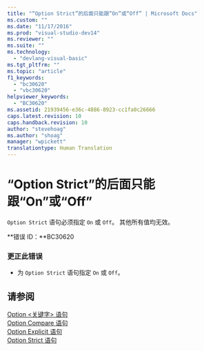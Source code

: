```yaml
---
title: "“Option Strict”的后面只能跟“On”或“Off” | Microsoft Docs"
ms.custom: ""
ms.date: "11/17/2016"
ms.prod: "visual-studio-dev14"
ms.reviewer: ""
ms.suite: ""
ms.technology: 
  - "devlang-visual-basic"
ms.tgt_pltfrm: ""
ms.topic: "article"
f1_keywords: 
  - "bc30620"
  - "vbc30620"
helpviewer_keywords: 
  - "BC30620"
ms.assetid: 21939456-e36c-4886-8923-cc1fa0c26666
caps.latest.revision: 10
caps.handback.revision: 10
author: "stevehoag"
ms.author: "shoag"
manager: "wpickett"
translationtype: Human Translation
---
```

# “Option Strict”的后面只能跟“On”或“Off”
`Option Strict` 语句必须指定 `On` 或 `Off`。 其他所有值均无效。  
  
 **错误 ID：**BC30620  
  
### 更正此错误  
  
-   为 `Option Strict` 语句指定 `On` 或 `Off`。  
  
## 请参阅  
 [Option \<关键字\> 语句](../../visual-basic/language-reference/statements/option-keyword-statement.md)   
 [Option Compare 语句](../../visual-basic/language-reference/statements/option-compare-statement.md)   
 [Option Explicit 语句](../../visual-basic/language-reference/statements/option-explicit-statement.md)   
 [Option Strict 语句](../../visual-basic/language-reference/statements/option-strict-statement.md)